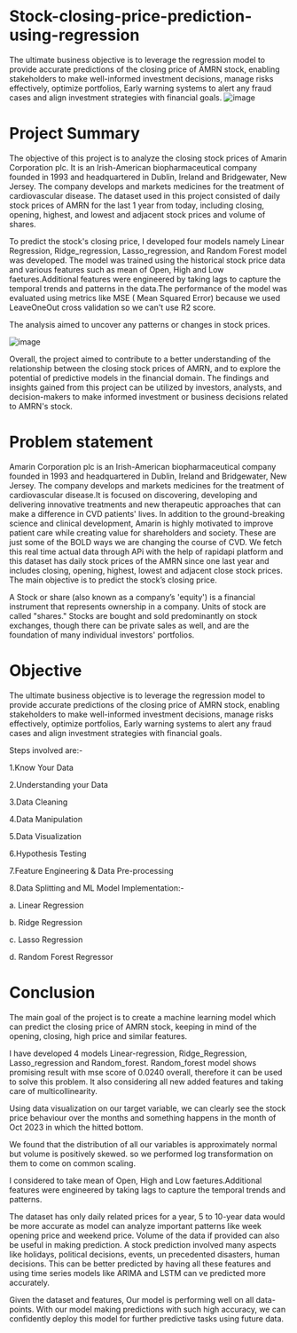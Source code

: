 # Stock-closing-price-prediction-using-regression
The ultimate business objective is to leverage the regression model to provide accurate predictions of the closing price of AMRN stock, enabling stakeholders to make well-informed investment decisions, manage risks effectively, optimize portfolios, Early warning systems to alert any fraud cases and align investment strategies with financial goals.
![image](https://github.com/yash-rewalia/Stock-closing-price-prediction-using-regression/assets/142087449/4d07f118-d81b-45d5-975f-9388bc13b069)


# Project Summary
The objective of this project is to analyze the closing stock prices of Amarin Corporation plc. It is an Irish-American biopharmaceutical company founded in 1993 and headquartered in Dublin, Ireland and Bridgewater, New Jersey. The company develops and markets medicines for the treatment of cardiovascular disease. The dataset used in this project consisted of daily stock prices of AMRN for the last 1 year from today, including closing, opening, highest, and lowest and adjacent stock prices and volume of shares.

To predict the stock's closing price, I developed four models namely Linear Regression, Ridge_regression, Lasso_regression, and Random Forest model was developed. The model was trained using the historical stock price data and various features such as mean of Open, High and Low faetures.Additional features were engineered by taking lags to capture the temporal trends and patterns in the data.The performance of the model was evaluated using metrics like MSE ( Mean Squared Error) because we used LeaveOneOut cross validation so we can't use R2 score.

The analysis aimed to uncover any patterns or changes in stock prices.

![image](https://github.com/yash-rewalia/Stock-closing-price-prediction-using-regression/assets/142087449/62bc890a-540a-4c9c-b3bf-7a774ee1c19f)


Overall, the project aimed to contribute to a better understanding of the relationship between the closing stock prices of AMRN, and to explore the potential of predictive models in the financial domain. The findings and insights gained from this project can be utilized by investors, analysts, and decision-makers to make informed investment or business decisions related to AMRN's stock.

# Problem statement
Amarin Corporation plc is an Irish-American biopharmaceutical company founded in 1993 and headquartered in Dublin, Ireland and Bridgewater, New Jersey. The company develops and markets medicines for the treatment of cardiovascular disease.It is focused on discovering, developing and delivering innovative treatments and new therapeutic approaches that can make a difference in CVD patients' lives. In addition to the ground-breaking science and clinical development, Amarin is highly motivated to improve patient care while creating value for shareholders and society. These are just some of the BOLD ways we are changing the course of CVD. We fetch this real time actual data through APi with the help of rapidapi platform and this dataset has daily stock prices of the AMRN since one last year and includes closing, opening, highest, lowest and adjacent close stock prices. The main objective is to predict the stock’s closing price.

A Stock or share (also known as a company’s 'equity') is a financial instrument that represents ownership in a company. Units of stock are called "shares." Stocks are bought and sold predominantly on stock exchanges, though there can be private sales as well, and are the foundation of many individual investors' portfolios.

# Objective
The ultimate business objective is to leverage the regression model to provide accurate predictions of the closing price of AMRN stock, enabling stakeholders to make well-informed investment decisions, manage risks effectively, optimize portfolios, Early warning systems to alert any fraud cases and align investment strategies with financial goals.

Steps involved are:-

1.Know Your Data

2.Understanding your Data

3.Data Cleaning

4.Data Manipulation

5.Data Visualization

6.Hypothesis Testing

7.Feature Engineering & Data Pre-processing

8.Data Splitting and ML Model Implementation:-

a. Linear Regression

b. Ridge Regression

c. Lasso Regression

d. Random Forest Regressor

# Conclusion
The main goal of the project is to create a machine learning model which can predict the closing price of AMRN stock, keeping in mind of the opening, closing, high price and similar features.

I have developed 4 models Linear-regression, Ridge_Regression, Lasso_regression and Random_forest.
Random_forest model shows promising result with mse score of 0.0240 overall, therefore it can be used to solve this problem. It also considering all new added features and taking care of multicollinearity.

Using data visualization on our target variable, we can clearly see the stock price behaviour over the months and something happens in the month of Oct 2023 in which the hitted bottom.

We found that the distribution of all our variables is approximately normal but volume is positively skewed. so we performed log transformation on them to come on common scaling.

I considered to take mean of Open, High and Low faetures.Additional features were engineered by taking lags to capture the temporal trends and patterns.


The dataset has only daily related prices for a year, 5 to 10-year data would be more accurate as model can analyze important patterns like week opening price and weekend price. Volume of the data if provided can also be useful in making prediction. A stock prediction involved many aspects like holidays, political decisions, events, un precedented disasters, human decisions. This can be better predicted by having all these features and using time series models like ARIMA and LSTM can ve predicted more accurately.

Given the dataset and features, Our model is performing well on all data-points.
With our model making predictions with such high accuracy, we can confidently deploy this model for further predictive tasks using future data.

